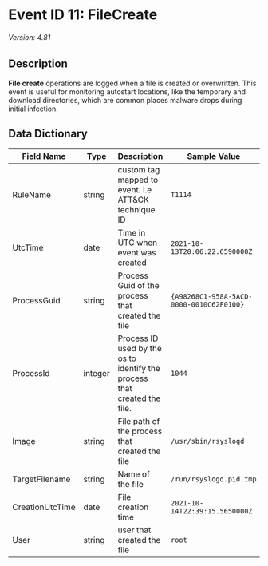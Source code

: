 # Event ID 11: FileCreate
###### Version: 4.81

## Description
**File create** operations are logged when a file is created or overwritten. This event is useful for monitoring autostart locations, like the temporary and download directories, which are common places malware drops during initial infection.

## Data Dictionary
|Field Name|Type|Description|Sample Value|
|---|---|---|---|
|RuleName|string|custom tag mapped to event. i.e ATT&CK technique ID|`T1114`|
|UtcTime|date|Time in UTC when event was created|`2021-10-13T20:06:22.6590000Z`|
|ProcessGuid|string|Process Guid of the process that created the file|`{A98268C1-958A-5ACD-0000-0010C62F0100}`|
|ProcessId|integer|Process ID used by the os to identify the process that created the file.|`1044`|
|Image|string|File path of the process that created the file|`/usr/sbin/rsyslogd`|
|TargetFilename|string|Name of the file|`/run/rsyslogd.pid.tmp`|
|CreationUtcTime|date|File creation time|`2021-10-14T22:39:15.5650000Z`|
|User|string|user that created the file|`root`|
